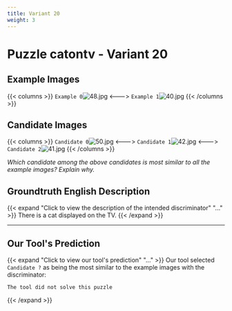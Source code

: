 ```yaml
---
title: Variant 20
weight: 3
---
```


# Puzzle catontv - Variant 20

## Example Images
{{< columns >}}
`Example 0`![48.jpg](/natscene_data/images/48.jpg)
<--->
`Example 1`![40.jpg](/natscene_data/images/40.jpg)
{{< /columns >}}

## Candidate Images
{{< columns >}}
`Candidate 0`![50.jpg](/natscene_data/images/50.jpg)
<--->
`Candidate 1`![42.jpg](/natscene_data/images/42.jpg)
<--->
`Candidate 2`![41.jpg](/natscene_data/images/41.jpg)
{{< /columns >}}

*Which candidate among the above candidates is most similar to all the example images? Explain why.*

## Groundtruth English Description

{{< expand "Click to view the description of the intended discriminator" "..." >}}
There is a cat displayed on the TV.
{{< /expand >}}

---



## Our Tool's Prediction

{{< expand "Click to view our tool's prediction" "..." >}}
Our tool selected `Candidate ?` as being the most similar to the example images with the discriminator:
```plaintext
The tool did not solve this puzzle
```
{{< /expand >}}
